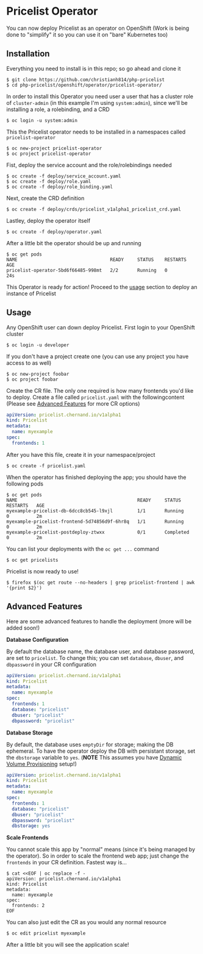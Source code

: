 # Pricelist Operator

You can now deploy Pricelist as an operator on OpenShift (Work is being done to "simplify" it so you can use it on "bare" Kubernetes too)

## Installation

Everything you need to install is in this repo; so go ahead and clone it

```
$ git clone https://github.com/christianh814/php-pricelist
$ cd php-pricelist/openshift/operator/pricelist-operator/
```

In order to install this Operator you need user a user that has a cluster role of `cluster-admin` (in this example I'm using `system:admin`), since we'll be installing a role, a rolebinding, and a CRD

```
$ oc login -u system:admin
```

This the Pricelist operator needs to be installed in a namespaces called `pricelist-operator`

```
$ oc new-project pricelist-operator
$ oc project pricelist-operator
```

Fist, deploy the service account and the role/rolebindings needed

```
$ oc create -f deploy/service_account.yaml
$ oc create -f deploy/role.yaml
$ oc create -f deploy/role_binding.yaml
```

Next, create the CRD definition

```
$ oc create -f deploy/crds/pricelist_v1alpha1_pricelist_crd.yaml
```

Lastley, deploy the operator itself

```
$ oc create -f deploy/operator.yaml
```

After a little bit the operator should be up and running

```
$ oc get pods
NAME                                  READY     STATUS    RESTARTS   AGE
pricelist-operator-5bd6f66485-998mt   2/2       Running   0          24s
```

This Operator is ready for action! Proceed to the [usage](#usage) section to deploy an instance of Pricelist

## Usage

Any OpenShift user can down deploy Pricelist. First login to your OpenShift cluster

```
$ oc login -u developer
```

If you don't have a project create one (you can use any project you have access to as well)

```
$ oc new-project foobar
$ oc project foobar
```

Create the CR file. The only one required is how many frontends you'd like to deploy. Create a file called `pricelist.yaml` with the followingcontent (Please see [Advanced Features](#advanced-features) for more CR options)

```yaml
apiVersion: pricelist.chernand.io/v1alpha1
kind: Pricelist
metadata:
  name: myexample
spec:
  frontends: 1
```

After you have this file, create it in your namespace/project

```
$ oc create -f pricelist.yaml
```

When the operator has finished deploying the app; you should have the following pods

```
$ oc get pods
NAME                                            READY     STATUS      RESTARTS   AGE
myexample-pricelist-db-6dcc8cb545-l9xjl         1/1       Running     0          2m
myexample-pricelist-frontend-5d74856d9f-6hr8q   1/1       Running     0          2m
myexample-pricelist-postdeploy-ztwxx            0/1       Completed   0          2m
```

You can list your deployments with the `oc get ...` command

```
$ oc get pricelists
```

Pricelist is now ready to use! 

```
$ firefox $(oc get route --no-headers | grep pricelist-frontend | awk '{print $2}')
```

## Advanced Features

Here are some advanced features to handle the deployment (more will be added soon!)

__Database Configuration__

By default the database name, the database user, and database password, are set to `pricelist`. To change this; you can set `database`, `dbuser`, and `dbpassword` in your CR configuration


```yaml
apiVersion: pricelist.chernand.io/v1alpha1
kind: Pricelist
metadata:
  name: myexample
spec:
  frontends: 1
  database: "pricelist"
  dbuser: "pricelist"
  dbpassword: "pricelist"
```

__Database Storage__

By default, the database uses `emptyDir` for storage; making the DB ephemeral. To have the operator deploy the DB with persistant storage, set the `dbstorage` variable to `yes`. (**NOTE** This assumes you have [Dynamic Volume Provisioning](https://kubernetes.io/docs/concepts/storage/dynamic-provisioning/) setup!)

```yaml
apiVersion: pricelist.chernand.io/v1alpha1
kind: Pricelist
metadata:
  name: myexample
spec:
  frontends: 1
  database: "pricelist"
  dbuser: "pricelist"
  dbpassword: "pricelist"
  dbstorage: yes
```

__Scale Frontends__

You cannot scale this app by "normal" means (since it's being managed by the operator). So in order to scale the frontend web app; just change the `frontends` in your CR definition. Fastest way is...

```
$ cat <<EOF | oc replace -f -
apiVersion: pricelist.chernand.io/v1alpha1
kind: Pricelist
metadata:
  name: myexample
spec:
  frontends: 2
EOF
```

You can also just edit the CR as you would any normal resource

```
$ oc edit pricelist myexample
```

After a little bit you will see the application scale!
